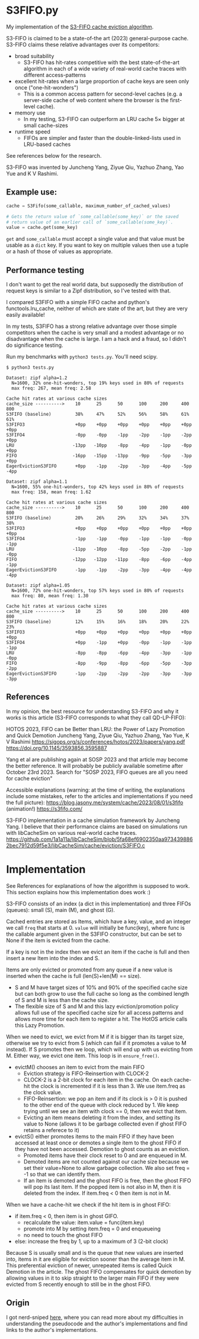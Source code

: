 # S3FIFO.py

My implementation of the [S3-FIFO cache eviction algorithm](https://blog.jasony.me/system/cache/2023/08/01/s3fifo).

S3-FIFO is claimed to be a state-of-the art (2023) general-purpose cache.
S3-FIFO claims these relative advantages over its competitors:

- broad suitability
    - S3-FIFO has hit-rates competitive with the best state-of-the-art
      algorithm in each of a wide variety of real-world cache traces with
      different access-patterns
- excellent hit-rates when a large proportion of cache keys are seen only
  once ("one-hit-wonders")
    - This is a common access pattern for second-level caches (e.g. a
      server-side cache of web content where the browser is the first-level
      cache).
- memory use
    - In my testing, S3-FIFO can outperform an LRU cache 5× bigger at small
      cache-sizes
- runtime speed
    - FIFOs are simpler and faster than the double-linked-lists used in
      LRU-based caches

See references below for the research.

S3-FIFO was invented by Juncheng Yang, Ziyue Qiu, Yazhuo Zhang, Yao Yue and
K V Rashimi.

## Example use:

```python
cache = S3Fifo(some_callable, maximum_number_of_cached_values)

# Gets the return value of `some_callable(some_key)` or the saved
# return value of an earlier call of `some_callable(some_key)`.
value = cache.get(some_key)
```

`get` and `some_callable` must accept a single value and that value must be
usable as a `dict` key. If you want to key on multiple values then use a
tuple or a hash of those of values as appropriate.

## Performance testing

I don't want to get the real world data, but supposedly the distribution of
request keys is similar to a Zipf distribution, so I've tested with that.

I compared S3FIFO with a simple FIFO cache and python's functools.lru_cache,
neither of which are state of the art, but they are very easily available!

In my tests, S3FIFO has a strong relative advantage over those simple
competitors when the cache is very small and a modest advantage or no
disadvantage when the cache is large. I am a hack and a fraud, so I didn't
do significance testing.

Run my benchmarks with `python3 tests.py`. You'll need scipy.

```
$ python3 tests.py

Dataset: zipf alpha=1.2
  N=1600, 32% one-hit-wonders, top 19% keys used in 80% of requests
  max freq: 267, mean freq: 2.58

Cache hit rates at various cache sizes
cache_size ---------->	  10	  25	  50	  100	  200	  400	  800
S3FIFO (baseline)   	  38%	  47%	  52%	  56%	  58%	  61%	  61%
S3FIFO3             	  +0pp	  +0pp	  +0pp	  +0pp	  +0pp	  +0pp	  +0pp
S3FIFO4             	  -0pp	  -0pp	  -1pp	  -2pp	  -1pp	  -2pp	  +0pp
LRU                 	 -13pp	 -10pp	  -8pp	  -4pp	  -1pp	  -0pp	  +0pp
FIFO                	 -16pp	 -15pp	 -13pp	  -9pp	  -5pp	  -3pp	  +0pp
EagerEvictionS3FIFO 	  +0pp	  -1pp	  -2pp	  -3pp	  -4pp	  -5pp	  -4pp

Dataset: zipf alpha=1.1
  N=1600, 55% one-hit-wonders, top 42% keys used in 80% of requests
  max freq: 158, mean freq: 1.62

Cache hit rates at various cache sizes
cache_size ---------->	  10	  25	  50	  100	  200	  400	  800
S3FIFO (baseline)   	  20%	  26%	  29%	  32%	  34%	  37%	  38%
S3FIFO3             	  +0pp	  +0pp	  +0pp	  +0pp	  +0pp	  +0pp	  +0pp
S3FIFO4             	  -1pp	  -1pp	  -0pp	  -1pp	  -1pp	  -0pp	  -1pp
LRU                 	 -11pp	 -10pp	  -8pp	  -5pp	  -2pp	  -1pp	  -0pp
FIFO                	 -12pp	 -12pp	 -11pp	  -8pp	  -6pp	  -4pp	  -1pp
EagerEvictionS3FIFO 	  -1pp	  -1pp	  -2pp	  -3pp	  -4pp	  -4pp	  -4pp

Dataset: zipf alpha=1.05
  N=1600, 72% one-hit-wonders, top 57% keys used in 80% of requests
  max freq: 80, mean freq: 1.30

Cache hit rates at various cache sizes
cache_size ---------->	  10	  25	  50	  100	  200	  400	  800
S3FIFO (baseline)   	  12%	  15%	  16%	  18%	  20%	  22%	  23%
S3FIFO3             	  +0pp	  +0pp	  +0pp	  +0pp	  +0pp	  +0pp	  +0pp
S3FIFO4             	  +0pp	  -1pp	  +0pp	  -0pp	  -1pp	  -1pp	  -1pp
LRU                 	  -8pp	  -8pp	  -6pp	  -4pp	  -3pp	  -1pp	  -0pp
FIFO                	  -8pp	  -9pp	  -8pp	  -6pp	  -5pp	  -3pp	  -2pp
EagerEvictionS3FIFO 	  -1pp	  -2pp	  -2pp	  -2pp	  -3pp	  -3pp	  -3pp
```

## References

In my opinion, the best resource for understanding S3-FIFO and why it works
is this article (S3-FIFO corresponds to what they call QD-LP-FIFO):

HOTOS 2023, FIFO can be Better than LRU: the Power of Lazy Promotion and
Quick Demotion
   Juncheng Yang, Ziyue Qiu, Yazhuo Zhang, Yao Yue, K V Rashimi
   https://sigops.org/s/conferences/hotos/2023/papers/yang.pdf
   https://doi.org/10.1145/3593856.3595887

Yang et al are publishing again at SOSP 2023 and that article may become
the better reference. It will probably be publicly available sometime after
October 23rd 2023. Search for "SOSP 2023, FIFO queues are all you need for
cache eviction"

Accessible explanations (warning: at the time of writing, the explanations
include some mistakes, refer to the articles and implementations if you
need the full picture):
   https://blog.jasony.me/system/cache/2023/08/01/s3fifo (animation!)
   https://s3fifo.com/

S3-FIFO implementation in a cache simulation framework by Juncheng Yang. I
believe that their performance claims are based on simulations run with
libCacheSim on various real-world cache traces.
   https://github.com/1a1a11a/libCacheSim/blob/5fa68ef6902350aa9734398862bec7912d59f5e3/libCacheSim/cache/eviction/S3FIFO.c

# Implementation

See References for explanations of how the algorithm is supposed to work.
This section explains how this implementation does work :)

S3-FIFO consists of an index (a dict in this implementation) and three
FIFOs (queues): small (S), main (M), and ghost (G).

Cached entries are stored as Items, which have a key, value, and an integer
we call `freq` that starts at 0. `value` will initially be func(key), where
func is the callable argument given in the S3FIFO constructor, but can be
set to None if the item is evicted from the cache.

If a key is not in the index then we evict an item if the cache is full and
then insert a new Item into the index and S.

Items are only evicted or promoted from any queue if a new value is
inserted when the cache is full (len(S)+len(M) == size).
 - S and M have target sizes of 10% and 90% of the specified cache size
   but can both grow to use the full cache so long as the combined length
   of S and M is less than the cache size.
 - The flexible size of S and M and this lazy eviction/promotion policy
   allows full use of the specified cache size for all access patterns
   and allows more time for each item to register a hit. The HotOS
   article calls this Lazy Promotion.

When we need to evict, we evict from M if it is bigger than its target
size, otherwise we try to evict from S (which can fail if it promotes a
value to M instead). If S promotes then we loop, which will end up with us
evicting from M. Either way, we evict one item. This loop is in
`ensure_free()`.
  - evictM() chooses an item to evict from the main FIFO
      - Eviction strategy is FIFO-Reinsertion with CLOCK-2
      - CLOCK-2 is a 2-bit clock for each item in the cache. On each
        cache-hit the clock is incremented if it is less than 3. We use
        item.freq as the clock value.
      - FIFO-Reinsertion: we pop an item and if its clock is > 0 it is
        pushed to the other end of the queue with clock reduced by 1. We
        keep trying until we see an item with clock == 0, then we evict
        that item.
      - Evicting an item means deleting it from the index, and setting its
        value to None (allows it to be garbage collected even if ghost FIFO
        retains a referece to it)
  - evictS() either promotes items to the main FIFO if they have been
    accessed at least once or demotes a single item to the ghost FIFO if
    they have not been accessed. Demotion to ghost counts as an eviction.
      - Promoted items have their clock reset to 0 and are enqueued in M.
      - Demoted items are not counted against our cache size because we set
        their value=None to allow garbage collection. We also set freq = -1
        so that we can identify them.
      - If an item is demoted and the ghost FIFO is free, then the ghost
        FIFO will pop its last item. If the popped item is not also in M,
        then it is deleted from the index. If item.freq < 0 then item is
        not in M.

When we have a cache-hit we check if the hit item is in ghost FIFO:
  - if item.freq < 0, then item is in ghost GIFO.
      - recalculate the value: item.value = func(item.key)
      - promote into M by setting item.freq = 0 and enqueueing
      - no need to touch the ghost FIFO
  - else: increase the freq by 1, up to a maximum of 3 (2-bit clock)

Because S is usually small and is the queue that new values are inserted
into, items in it are eligible for eviction sooner than the average item in
M. This preferential eviction of newer, unrepeated items is called Quick
Demotion in the article. The ghost FIFO compensates for quick demotion by
allowing values in it to skip straight to the larger main FIFO if they
were evicted from S recently enough to still be in the ghost FIFO.

## Origin

I got nerd-sniped [here](https://lobste.rs/s/xszyoz/fifo_queues_are_all_you_need_for_cache#c_r29nxa), where you can read more about my difficulties in understanding the pseudocode and the author's implementations and find links to the author's implementations.
